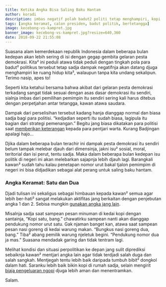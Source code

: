 ```yaml
---
title: Ketika Angka Bisa Saling Baku Hantam
author: koradi
description: imbas negatif polah badut2 politi tetap menghampiri, kopi satu bang!
tags: [angka keramat, calon presiden, badut politik, bertetangga]
image: kecebong-vs-kampret.jpg
banner_image: kecebong-vs-kampret.jpg?resize=640,360
date: 2018-09-22 21:55:08
---
```

Suasana alam kemerdekaan republik Indonesia dalam beberapa bulan kedepan akan lebih sering di isi dengan gegap gembita gelaran pesta demokrasi. Kita² ini peduli atawa tidak peduli dengan tingkah pola para badut² politikus tersebut tetap sadja dampak negatifnja akan datang djuga menghampiri ke ruang hidup kita², walaupun tanpa kita undang sekalipun. Terimo nasip, apes to!
<!--more-->
Seperti kita ketahui bersama bahwa akibat dari gelaran pesta demokrasi terkadang sangat tidak sesuai dengan asas dasar demokrasi itu sendiri, sialnja imbas dari pemilihan pemimpin itu sendiri sering kali harus ditebus dengan perpetjahan antar tetangga, kawan atawa saudara.

Dampak dari perselisihan tersebut kadang hanja dianggap normal dan biasa sadja bagi para politisi. “kedjadian seperti itu sudah biasa, lagipula itu bagian dari strategi pemenangan.” Begitu jang biasa dikatakan para politisi saat [memberikan keterangan](https://www.paciran.com/2018/09/15/sudah-merasa-djudjur.html) kepada para pentjari warta. Kurang Badjingan apalagi hajo...

Djika dalam beberapa bulan terachir ini dampak pesta demokrasi itu sendiri belum tampak melebar djauh dari dimensinja, jakni isu² sosial, moral, teritorial dan isi perut, tentu sadja. Maka dalam beberapa bulan kedepan isu politik di negeri ini akan melebarkan sajapnja lebih djauh lagi. Barangkali kawan²  sudah tahu kalau penetapan nomor urut bakal tjalon pemimpim di negeri ini bisa didjadikan sebagai alat perang untuk saling baku hantam.

### Angka Keramat: Satu dan Dua

Djadi tulisan ini sekaligus sebagai himbauan kepada kawan² semua agar lebih ber-hati² sangat melakukan aktifitas jang berkaitan dengan penjebutan angka 1 dan 2. Sebisa mungkin [gunakan angka jang lain](https://www.paciran.com/2018/09/21/angin-kehidupan-ada-tangan-tak-terlihat.html).

Misalnja sadja saat sampean pesan minuman di kedai kopi dengan santainja, “Kopi satu, bang.” chawatirku sampean nanti akan dianggap pendukung nomor urut satu. Gak njaman banget kan, atawa saat sampean pesan nasi goreng di kedai warung makan. “Bungkus nasi goreng dua, bang.” Tiba² abang pemilik warung njeletuk begini. “Pendukung nomor dua ja mas.” Suasana mendadak garing dan tidak tentram lagi.

Melihat kondisi dan situasi perpolitikan ke depan jang sulit diprediksi sebaiknja kawan² mentjari angka lain agar tidak terdjadi salah duga dan salah sangkah. Mentjegah tentu lebih baik daripada tumbuh bibit² dongkol dalam hati. Saranku lebih baik bikin kopi di rumah sadja, selain mengirit [biaja pengeluaran ngopi](https://www.paciran.com/2018/09/10/nestapa-para-perjaka-di-bulan-buwuh.html) djuga lebih aman dan menentramkan.

Salam.

